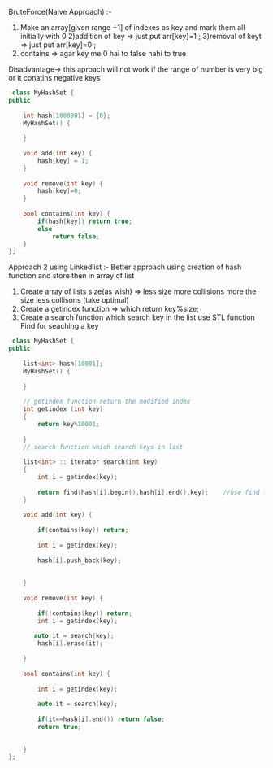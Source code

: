 BruteForce(Naive Approach) :-
 1) Make an array[given range +1] of indexes as key and mark them all initially with 0 
2)addition of key => just put arr[key]=1 ;
3)removal of keyt => just put arr[key]=0 ;
4) contains => agar key me 0 hai to false nahi to true

Disadvantage-> this aproach will not work if the range of number is very big or it conatins  negative keys
```cpp
 class MyHashSet {
public:
    
    int hash[1000001] = {0};
    MyHashSet() {
        
    }
    
    void add(int key) {
        hash[key] = 1;
    }
    
    void remove(int key) {
        hash[key]=0;
    }
    
    bool contains(int key) {
        if(hash[key]) return true;
        else
            return false;
    }
};
```
 Approach 2 using Linkedlist :-
  Better approach using creation of hash function and store then in array of list
  1) Create array of lists size(as wish)  => less size more collisions more the size less collisons (take optimal)
  2) Create a getindex function => which return key%size;
  3) Create a search function which search key in the list use STL function Find for seaching a key 

```cpp
 class MyHashSet {
public:
    
    list<int> hash[10001];
    MyHashSet() {
        
    }
    
    // getindex function return the modified index 
    int getindex (int key)
    {
        return key%10001;
        
    }
    // search function which search keys in list
    
    list<int> :: iterator search(int key)
    {
        int i = getindex(key);
        
        return find(hash[i].begin(),hash[i].end(),key);    //use find functin to search
    }
    
    void add(int key) {
        
        if(contains(key)) return;
        
        int i = getindex(key);
        
        hash[i].push_back(key);
        
        
    }
    
    void remove(int key) {
        
        if(!contains(key)) return;
        int i = getindex(key);
        
       auto it = search(key); 
        hash[i].erase(it);
    
    }
    
    bool contains(int key) {
        
        int i = getindex(key);
        
        auto it = search(key);
        
        if(it==hash[i].end()) return false;
        return true; 
        
        
    }
};
```